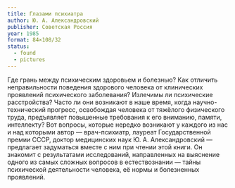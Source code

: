 ```yaml
---
title: Глазами психиатра
author: Ю. А. Александровский
publisher: Советская Россия
year: 1985
format: 84×108/32
status:
  - found
  - pictures
---
```


Где грань между психическим здоровьем и болезнью? Как отличить неправильности поведения здорового человека от клинических проявлений психического заболевания? Излечимы ли психические расстройства? Часто ли они возникают в наше время, когда научно-технический прогресс, освобождая человека от тяжёлого физического труда, предъявляет повышенные требования к его вниманию, памяти, интеллекту?
Вот вопросы, которые нередко возникают у каждого из нас и над которыми автор — врач-психиатр, лауреат Государственной премии СССР, доктор медицинских наук Ю. А. Александровский — предлагает задуматься вместе с ним при чтении этой книги. Он знакомит с результатами исследований, направленных на выяснение одного из самых сложных вопросов в естествознании — тайны психической деятельности человека, её нормы и болезненных проявлений.
